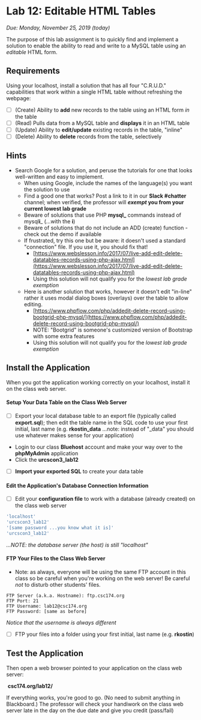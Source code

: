 # Lab 12: Editable HTML Tables

*Due: Monday, November 25, 2019 (today)*

The purpose of this lab assignment is to quickly find and implement a solution to enable the ability to read and write to a MySQL table using an *editable* HTML form.

## Requirements

Using your localhost, install a solution that has all four "C.R.U.D." capabilities that work within a single HTML table without refreshing the webpage:

- [ ] (Create) Ability to **add** new records to the table using an HTML form *in* the table
- [ ] (Read) Pulls data from a MySQL table and **displays** it in an HTML table
- [ ] (Update) Ability to **edit/update** existing records in the table, "inline"
- [ ] (Delete) Ability to **delete** records from the table, selectively

## Hints

- Search Google for a solution, and peruse the tutorials for one that looks well-written and easy to implement. 
  - When using Google, include the names of the language(s) you want the solution to use
  - Find a good one that works? Post a link to it in our **Slack #chatter** channel; when verified, the professor will ***exempt* you from your current lowest lab grade**
  - Beware of solutions that use PHP **mysql_** commands instead of mysql**i**_ (...with the **i**)
  - Beware of solutions that do not include an ADD (create) function - check out the demo if available
  - If frustrated, try this one but be aware: it doesn't used a standard "connection" file.  If you use it, you should fix that!
    - [https://www.webslesson.info/2017/07/live-add-edit-delete-datatables-records-using-php-ajax.html](https://www.webslesson.info/2017/07/live-add-edit-delete-datatables-records-using-php-ajax.html)
    - Using this solution will not qualify you for the *lowest lab grade exemption*
  - Here is another solution that works, however it doesn't edit "in-line" rather it uses modal dialog boxes (overlays) over the table to allow editing.
    - [https://www.phpflow.com/php/addedit-delete-record-using-bootgrid-php-mysql/](https://www.phpflow.com/php/addedit-delete-record-using-bootgrid-php-mysql/)
    - NOTE: "Bootgrid" is someone's customized version of Bootstrap with some extra features
    - Using this solution will not qualify you for the *lowest lab grade exemption*

## Install the Application

When you got the application working correctly on your localhost, install it on the class web server.

#### Setup Your Data Table on the Class Web Server

- [ ] Export your local database table to an export file (typically called **export.sql**); then edit the table name in the SQL code to use your first initial, last name (e.g. **rkostin_data** ...note: instead of "_data" you should use whatever makes sense for your application)

- Login to our class **Bluehost** account and make your way over to the **phpMyAdmin** application
- Click the **urcscon3_lab12**
- [ ] **Import your exported SQL** to create your data table

#### Edit the Application's Database Connection Information

- [ ] Edit your **configuration file** to work with a database (already created) on the class web server

```sql
'localhost'
'urcscon3_lab12'
'[same password ...you know what it is]'
'urcscon3_lab12'
```

*...NOTE: the database server (the host) is still "localhost"*


#### FTP Your Files to the Class Web Server

- Note: as always, everyone will be using the same FTP account in this class so be careful when you're working on the web server!  Be careful *not* to disturb other students' files.

```
FTP Server (a.k.a. Hostname): ftp.csc174.org
FTP Port: 21
FTP Username: lab12@csc174.org
FTP Password: [same as before]
```

*Notice that the username is always different*

- [ ] FTP your files into a folder using your first initial, last name (e.g. **rkostin**)

## Test the Application

Then open a web browser pointed to your application on the class web server: 

​	**csc174.org/lab12/**

If everything works, you're good to go.  (No need to submit anything in Blackboard.)  The professor will check your handiwork on the class web server late in the day on the due date and give you credit (pass/fail)

